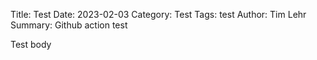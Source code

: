 Title: Test
Date: 2023-02-03
Category: Test
Tags: test
Author: Tim Lehr
Summary: Github action test

Test body